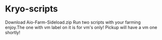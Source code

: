 # Kryo-scripts
Download Aio-Farm-Sideload.zip Run two scripts with your farming enjoy.The one with vm label on it is for vm's only! Pickup will have a vm one shortly!
